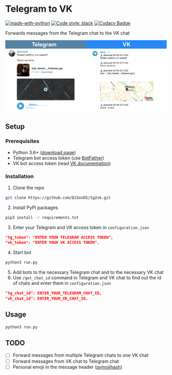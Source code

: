 # Telegram to VK

[![made-with-python](https://img.shields.io/badge/Made%20with-Python-1f425f.svg)](https://www.python.org/)
[![Code style: black](https://img.shields.io/badge/code%20style-black-000000.svg)](https://github.com/psf/black)
[![Codacy Badge](https://api.codacy.com/project/badge/Grade/0795527b5bc44747a68630fb0eb4cb32)](https://app.codacy.com/gh/DiSonDS/tg2vk?utm_source=github.com&utm_medium=referral&utm_content=DiSonDS/tg2vk&utm_campaign=Badge_Grade)

Forwards messages from the Telegram chat to the VK chat

![Screenshot](screenshot.png)

## Setup

### Prerequisites

*   Python 3.6+ ([download page](https://www.python.org/downloads/))
*   Telegram bot access token (use [BotFather](https://t.me/BotFather))
*   VK bot access token (read [VK documentation](https://vk.com/dev/access_token?f=2.%20Community%20Token))

### Installation

1.  Clone the repo
```sh
git clone https://github.com/DiSonDS/tg2vk.git
```
2.  Install PyPI packages
```sh
pip3 install -r requirements.txt
```
3.  Enter your Telegram and VK access token in `configuration.json`
```json
"tg_token": "ENTER YOUR TELEGRAM ACCESS TOKEN",
"vk_token": "ENTER YOUR VK ACCESS TOKEN",
```
4.  Start bot
```sh
python3 run.py
```
5.  Add bots to the necessary Telegram chat and to the necessary VK chat
6.  Use `/get_chat_id` command in Telegram and VK chat to find out the id of chats and enter them in `configuration.json`
```json
"tg_chat_id": ENTER_YOUR_TELEGRAM_CHAT_ID,
"vk_chat_id": ENTER_YOUR_VK_CHAT_ID,
```

## Usage

```sh
python3 run.py
```

## TODO
*   [ ] Forward messages from multiple Telegram chats to one VK chat
*   [ ] Forward messages from VK chat to Telegram chat
*   [ ] Personal emoji in the message header ([pymojihash](https://github.com/kawa-kokosowa/pymojihash))